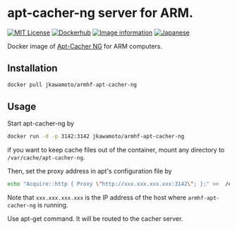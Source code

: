 # apt-cacher-ng server for ARM.
[![MIT License](http://img.shields.io/badge/license-MIT-blue.svg?style=flat)](LICENSE)
[![Dockerhub](https://img.shields.io/badge/dockerhub-jkawamoto%2Farmhf--apt--cacher--ng-blue.svg)](https://hub.docker.com/r/jkawamoto/armhf-apt-cacher-ng/)
[![Image information](https://images.microbadger.com/badges/image/jkawamoto/armhf-apt-cacher-ng.svg)](http://microbadger.com/images/jkawamoto/armhf-apt-cacher-ng)
[![Japanese](https://img.shields.io/badge/qiita-%E6%97%A5%E6%9C%AC%E8%AA%9E-brightgreen.svg)](http://qiita.com/jkawamoto/items/fe0f098642b95e60a7c2)

Docker image of [Apt-Cacher NG](https://www.unix-ag.uni-kl.de/~bloch/acng/)
for ARM computers.

## Installation
```sh
docker pull jkawamoto/armhf-apt-cacher-ng
```

## Usage
Start apt-cacher-ng by

```sh
docker run -d -p 3142:3142 jkawamoto/armhf-apt-cacher-ng
```

if you want to keep cache files out of the container, mount any directory to
`/var/cache/apt-cacher-ng`.

Then, set the proxy address in apt's configuration file by

```sh
echo "Acquire::http { Proxy \"http://xxx.xxx.xxx.xxx:3142\"; };" >>  /etc/apt/apt.conf.d/01proxy;
```

Note that `xxx.xxx.xxx.xxx` is the IP address of the host where `armhf-apt-cacher-ng` is running.

Use apt-get command. It will be routed to the cacher server.
